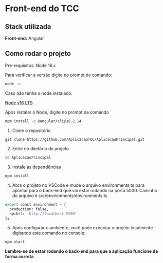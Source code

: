 
# Front-end do TCC





## Stack utilizada

**Front-end:** Angular


## Como rodar o projeto

Pré-requisitos:
Node 16.x

Para verificar a versão digite no prompt de comando:
```bash
node -v
```
Caso não tenha o node instalado:

[Node v16 LTS](https://nodejs.org/dist/v16.16.0/node-v16.16.0-x64.msi)

Após instalar o Node, digite no prompt de comando
```bash
npm install -g @angular/cli@16.2.14
```


1. Clone o repositório
```bash
git clone https://github.com/AplicacaoTCC/AplicacaoPrincipal.git
```

2. Entre no diretório do projeto
```bash
cd AplicacaoPrincipal
```
3. Instale as dependências
```bash
npm install
```

4. Abra o projeto no VSCode e mude o arquivo environments.ts para apontar para o back-end que vai estar rodando na porta 5000. Caminho do arquivo é src/environments/environments.ts
```bash
export const environment = {
  production: false,
  apiUrl: 'http://localhost:5000'
};
```

5. Após configurar o ambiente, você pode executar o projeto localmente digitando este comando no console:
```bash
npm start
```



**Lembre-se de estar rodando o back-end para que a aplicação funcione de forma correta**
